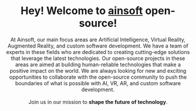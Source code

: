 <h1 align="center"> Hey! Welcome to <a href="https://ainsoft.org">ainsoft</a> open-source!</h1>

<p align="center">
At Ainsoft, our main focus areas are Artificial Intelligence, Virtual Reality, Augmented Reality, and custom software development. We have a team of experts in these fields who are dedicated to creating cutting-edge solutions that leverage the latest technologies. Our open-source projects in these areas are aimed at building human-reliable technologies that make a positive impact on the world. We are always looking for new and exciting opportunities to collaborate with the open-source community to push the boundaries of what is possible with AI, VR, AR, and custom software development.<br/> <br/>
Join us in our mission to <b>shape the future of technology</b>.
</p>
